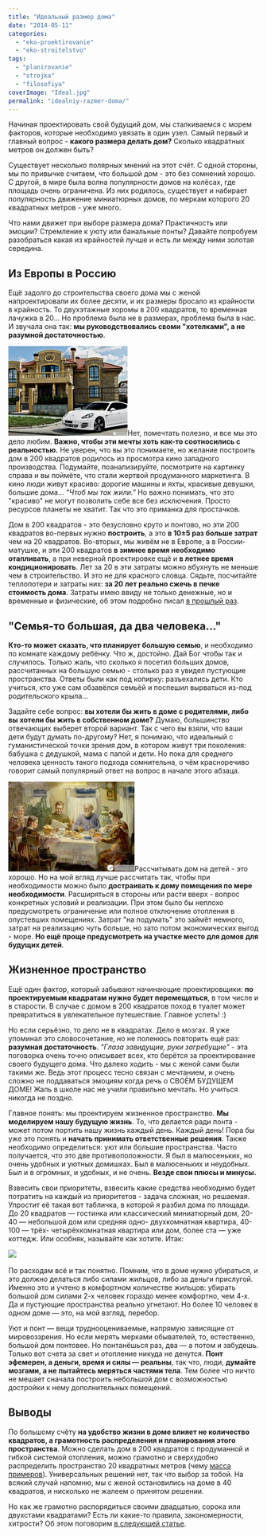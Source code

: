 ```yaml
---
title: "Идеальный размер дома"
date: "2014-05-11"
categories: 
  - "eko-proektirovanie"
  - "eko-stroitelstvo"
tags: 
  - "planirovanie"
  - "strojka"
  - "filosofiya"
coverImage: "Ideal.jpg"
permalink: "idealniy-razmer-doma/"
---
```


Начиная проектировать свой будущий дом, мы сталкиваемся с морем факторов, которые необходимо увязать в один узел. Самый первый и главный вопрос - **какого размера делать дом?** Сколько квадратных метров он должен быть?

Существует несколько полярных мнений на этот счёт. С одной стороны, мы по привычке считаем, что большой дом - это без сомнений хорошо. С другой, в мире была волна популярности домов на колёсах, где площадь очень ограничена. Из них родилось, существует и набирает популярность движение миниатюрных домов, по меркам которого 20 квадратных метров - уже много.

Что нами движет при выборе размера дома? Практичность или эмоции? Стремление к уюту или банальные понты? Давайте попробуем разобраться какая из крайностей лучше и есть ли между ними золотая середина.

## Из Европы в Россию

Ещё задолго до строительства своего дома мы с женой напроектировали их более десяти, и их размеры бросало из крайности в крайность. То двухэтажные хоромы в 200 квадратов, то временная лачужка в 20... Но проблема была не в размерах, проблема была в нас. И звучала она так: **мы руководствовались своми "хотелками", а не разумной достаточностью**.

[![Зомбирующая картинка](images/Porsche-Car-White-Beautiful-House-1200x1600-240x180.jpg)](http://svobodaiznutri.ru/wp-content/uploads/Porsche-Car-White-Beautiful-House-1200x1600.jpg)Нет, помечтать полезно, и все мы это дело любим. **Важно, чтобы эти мечты хоть как-то соотносились с реальностью.** Не уверен, что вы это понимаете, но желание построить дом в 200 квадратов родилось из просмотра кино западного производства. Подумайте, поанализируйте, посмотрите на картинку справа и вы поймёте, что стали жертвой продуманного маркетинга. В кино люди живут красиво: дорогие машины и яхты, красивые девушки, большие дома... _"Чтоб мы так жили."_ Но важно понимать, что это "красиво" не могут позволить себе все без исключения. Просто ресурсов планеты не хватит. Так что это приманка для простачков.

Дом в 200 квадратов - это безусловно круто и понтово, но эти 200 квадратов во-первых нужно **построить**, а это **в 10±5 раз больше затрат** чем на 20 квадратов. Во-вторых, мы живём не в Европе, а в России-матушке, и эти 200 квадратов **в зимнее время необходимо отапливать**, а при неверной проектировке ещё и **в летнее время кондиционировать**. Лет за 20 в эти затраты можно вбухнуть не меньше чем в строительство. И это не для красного словца. Сядьте, посчитайте теплопотери и затраты них: **за 20 лет реально сжечь в печке стоимость дома**. Затраты имею ввиду не только денежные, но и временные и физические, об этом подробно писал [в прошлый раз](http://svobodaiznutri.ru/postroit-sebe-dom-mif-ili-realnost/ "Построить себе дом: миф или реальность").

## "Семья-то большая, да два человека..."

**Кто-то может сказать, что планирует большую семью**, и необходимо по комнате каждому ребёнку. Что ж, достойно. Дай Бог чтобы так и случилось. Только жаль, что сколько я посетил больших домов, рассчитанных на большую семью - столько раз я увидел пустующие пространства. Ответы были как под копирку: разъехались дети. Кто учиться, кто уже сам обзавёлся семьёй и поспешил вырваться из-под родительского крыла...

Задайте себе вопрос: **вы хотели бы жить в доме с родителями, либо вы хотели бы жить в собственном доме?** Думаю, большинство отвечающих выберет второй вариант. Так с чего вы взяли, что ваши дети будут думать по-другому? Нет, я понимаю, что идеальный с гуманистической точки зрения дом, в котором живут три поколения: бабушка с дедушкой, мама с папой и дети. Но пока для среднего человека ценность такого подхода сомнительна, о чём красноречиво говорит самый популярный ответ на вопрос в начале этого абзаца.

[![Семья — величайшая ценность. Жаль, нынешнее поколение это слабо осознаёт...](images/ideal-semya-254x180.jpg)](http://svobodaiznutri.ru/wp-content/uploads/ideal-semya.jpg)Рассчитывать дом на детей - это хорошо. Но на мой вгляд лучше рассчитать так, чтобы при необходимости можно было **достраивать к дому помещения по мере необходимости**. Расширяться в стороны или расти вверх - вопрос конкретных условий и реализации. При этом было бы неплохо предусмотреть ограничение или полное отключение отопления в опустевших помещениях. Затрат "на подумать" это займёт немного, затрат на реализацию чуть больше, но зато потом экономических выгод - море. **Но ещё проще предусмотреть на участке место для домов для будущих детей**.

## **Жизненное пространство**

Ещё один фактор, который забывают начинающие проектировщики: **по проектируемым квадратам нужно будет перемещаться**, в том числе и в старости. В случае с домом в 200 квадратов поход в туалет может превратиться в увлекательное путешествие. Главное успеть! :)

Но если серьёзно, то дело не в квадратах. Дело в мозгах. Я уже упоминал это словосочетание, но не поленюсь повторить ещё раз: **разумная достаточность**. _"Глаза завидущие, руки загребущие"_ - эта поговорка очень точно описывает всех, кто берётся за проектирование своего будущего дома. Что далеко ходить - мы с женой сами были такими же. Ведь этот процесс тесно связан с мечтанием, и очень сложно не поддаваться эмоциям когда речь о СВОЁМ БУДУЩЕМ ДОМЕ! Жаль в школе нас не учили правильно мечтать. Но учиться никогда не поздно.

Главное понять: мы проектируем жизненное пространство. **Мы моделируем нашу будущую жизнь**. То, что делается ради понта - может потом портить нашу жизнь каждый день. Каждый день! Пора бы уже это понять и **начать принимать ответственные решения**. Также необходимо определиться: уют или большие пространства. Часто получается, что это две противоположности. Я был в малюсеньких, но очень удобных и уютных домишках. Был в малюсеньких и неудобных. Был и в огромных, и удобных, и не очень. **Везде свои плюсы и минусы.**

Взвесить свои приоритеты, взвесить какие средства необходимо будет потратить на каждый из приоритетов - задача сложная, но решаемая. Упростит её такая вот табличка, в которой я разбил дома по площади. До 20 квадратов — гостинка или классический миниатюрный дом, 20-40 — небольшой дом или средняя одно- двухкомнатная квартира, 40-100 — трёх- четырёхкомнатная квартира или дом, более ста — уже коттедж. Или особняк, называйте как хотите. Итак:

![](images/Таблица-идеальный-размер-copy.jpg)

По расходам всё и так понятно. Помним, что в доме нужно убираться, и это должно делаться либо силами жильцов, либо за деньги прислугой. Именно это и учтено в комфортном количестве жильцов: убирать большой дом силами 2-х человек гораздо менее комфортно, чем 4-х. Да и пустующие пространства реально угнетают. Но более 10 человек в одном доме — это, на мой взгляд, перебор.

Уют и понт — вещи труднооцениваемые, напрямую зависящие от мировоззрения. Но если мерять мерками обывателей, то, естественно, большой дом понтовее. Но понтанёшься раз, два — а потом и забудешь. Только вот счета за свет и отопление никуда не денутся. **Понт эфемерен, а деньги, время и силы — реальны**, так что, люди, **думайте мозгами, а не пытайтесь меряться частями тела**. Тем более что ничто не мешает сначала построить небольшой дом с возможностью достройки к нему дополнительных помещений.

## Выводы

По большому счёту **на удобство жизни в доме влияет не количество квадратов, а грамотность распределения и планирования этого пространства**. Можно сделать дом в 200 квадратов с продуманной и гибкой системой отопления, можно грамотно и сверхудобно распределить пространство 20 квадратных метров (чему [масса примеров](http://www.youtube.com/results?search_query=tiny+house)). Универсальных решений нет, так что выбор за тобой. На всякий случай напомню, мы с женой остановились на доме в 40 квадратов, и нисколько не жалеем о принятом решении.

Но как же грамотно распорядиться своими двадцатью, сорока или двухстами квадратами? Есть ли какие-то правила, закономерности, хитрости? Об этом поговорим [в следующей статье](http://svobodaiznutri.ru/bolshie-melochi-planirovanya-doma-1/ "Большие мелочи планирования дома. Часть 1").
